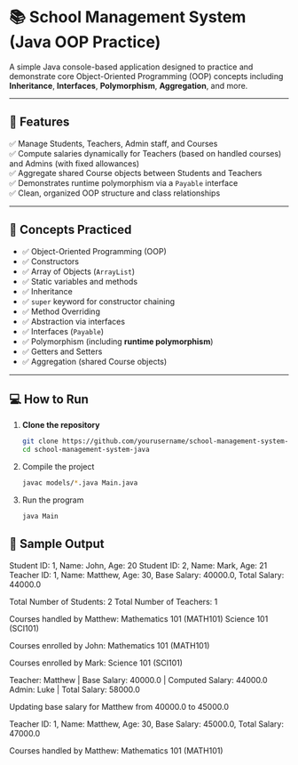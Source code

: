# 📚 School Management System (Java OOP Practice)

A simple Java console-based application designed to practice and demonstrate core Object-Oriented Programming (OOP) concepts including **Inheritance**, **Interfaces**, **Polymorphism**, **Aggregation**, and more.

---

## 📌 Features

✅ Manage Students, Teachers, Admin staff, and Courses  
✅ Compute salaries dynamically for Teachers (based on handled courses) and Admins (with fixed allowances)  
✅ Aggregate shared Course objects between Students and Teachers  
✅ Demonstrates runtime polymorphism via a `Payable` interface  
✅ Clean, organized OOP structure and class relationships  

---

## 📖 Concepts Practiced

- ✅ Object-Oriented Programming (OOP)
- ✅ Constructors
- ✅ Array of Objects (`ArrayList`)
- ✅ Static variables and methods
- ✅ Inheritance
- ✅ `super` keyword for constructor chaining
- ✅ Method Overriding
- ✅ Abstraction via interfaces
- ✅ Interfaces (`Payable`)
- ✅ Polymorphism (including **runtime polymorphism**)
- ✅ Getters and Setters
- ✅ Aggregation (shared Course objects)

---

## 💻 How to Run

1. **Clone the repository**  
   ```bash
   git clone https://github.com/yourusername/school-management-system-java.git
   cd school-management-system-java

2. Compile the project
   ```bash
   javac models/*.java Main.java
   
4. Run the program
   ```bash
   java Main


## 📌 Sample Output


Student ID: 1, Name: John, Age: 20
Student ID: 2, Name: Mark, Age: 21
Teacher ID: 1, Name: Matthew, Age: 30, Base Salary: 40000.0, Total Salary: 44000.0

Total Number of Students: 2
Total Number of Teachers: 1

Courses handled by Matthew:
    Mathematics 101 (MATH101)
    Science 101 (SCI101)

Courses enrolled by John:
    Mathematics 101 (MATH101)

Courses enrolled by Mark:
    Science 101 (SCI101)

Teacher: Matthew | Base Salary: 40000.0 | Computed Salary: 44000.0
Admin: Luke | Total Salary: 58000.0

Updating base salary for Matthew from 40000.0 to 45000.0

Teacher ID: 1, Name: Matthew, Age: 30, Base Salary: 45000.0, Total Salary: 47000.0

Courses handled by Matthew:
    Mathematics 101 (MATH101)


